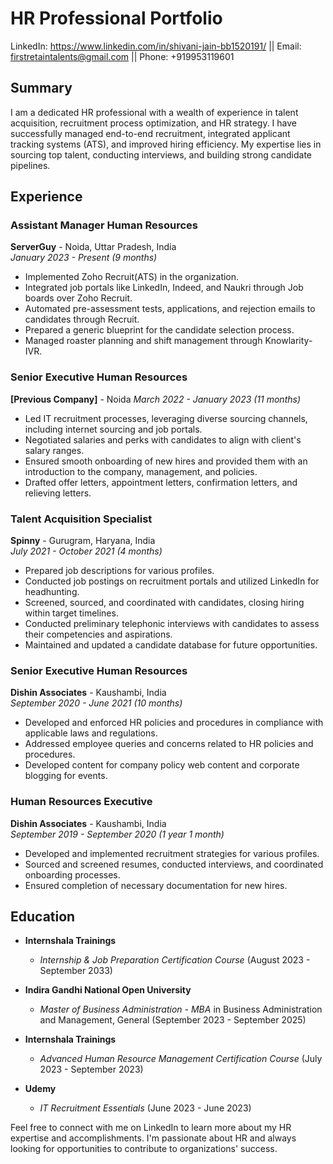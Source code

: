 # HR Professional Portfolio

LinkedIn: https://www.linkedin.com/in/shivani-jain-bb1520191/ || Email: firstretaintalents@gmail.com || Phone: +919953119601

## Summary
I am a dedicated HR professional with a wealth of experience in talent acquisition, recruitment process optimization, and HR strategy. I have successfully managed end-to-end recruitment, integrated applicant tracking systems (ATS), and improved hiring efficiency. My expertise lies in sourcing top talent, conducting interviews, and building strong candidate pipelines. 

## Experience

### Assistant Manager Human Resources
**ServerGuy** - Noida, Uttar Pradesh, India  
*January 2023 - Present (9 months)*

- Implemented Zoho Recruit(ATS) in the organization.
- Integrated job portals like LinkedIn, Indeed, and Naukri through Job boards over Zoho Recruit.
- Automated pre-assessment tests, applications, and rejection emails to candidates through Recruit.
- Prepared a generic blueprint for the candidate selection process.
- Managed roaster planning and shift management through Knowlarity-IVR.

### Senior Executive Human Resources
**[Previous Company]** - Noida 
*March 2022 - January 2023 (11 months)*

- Led IT recruitment processes, leveraging diverse sourcing channels, including internet sourcing and job portals.
- Negotiated salaries and perks with candidates to align with client's salary ranges.
- Ensured smooth onboarding of new hires and provided them with an introduction to the company, management, and policies.
- Drafted offer letters, appointment letters, confirmation letters, and relieving letters.

### Talent Acquisition Specialist
**Spinny** - Gurugram, Haryana, India  
*July 2021 - October 2021 (4 months)*

- Prepared job descriptions for various profiles.
- Conducted job postings on recruitment portals and utilized LinkedIn for headhunting.
- Screened, sourced, and coordinated with candidates, closing hiring within target timelines.
- Conducted preliminary telephonic interviews with candidates to assess their competencies and aspirations.
- Maintained and updated a candidate database for future opportunities.

### Senior Executive Human Resources
**Dishin Associates** - Kaushambi, India  
*September 2020 - June 2021 (10 months)*

- Developed and enforced HR policies and procedures in compliance with applicable laws and regulations.
- Addressed employee queries and concerns related to HR policies and procedures.
- Developed content for company policy web content and corporate blogging for events.

### Human Resources Executive
**Dishin Associates** - Kaushambi, India  
*September 2019 - September 2020 (1 year 1 month)*

- Developed and implemented recruitment strategies for various profiles.
- Sourced and screened resumes, conducted interviews, and coordinated onboarding processes.
- Ensured completion of necessary documentation for new hires.

## Education

- **Internshala Trainings**
  - *Internship & Job Preparation Certification Course* (August 2023 - September 2033)

- **Indira Gandhi National Open University**
  - *Master of Business Administration - MBA* in Business Administration and Management, General (September 2023 - September 2025)

- **Internshala Trainings**
  - *Advanced Human Resource Management Certification Course* (July 2023 - September 2023)

- **Udemy**
  - *IT Recruitment Essentials* (June 2023 - June 2023)

Feel free to connect with me on LinkedIn to learn more about my HR expertise and accomplishments. I'm passionate about HR and always looking for opportunities to contribute to organizations' success.
